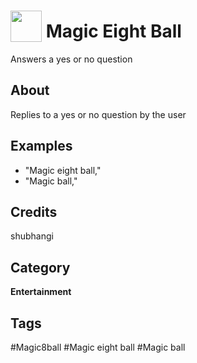 # <img src="https://raw.githack.com/FortAwesome/Font-Awesome/master/svgs/solid/gem.svg" card_color="#22A7F0" width="50" height="50" style="vertical-align:bottom"/> Magic Eight Ball
Answers a yes or no question

## About
Replies to a yes or no question by the user

## Examples
* "Magic eight ball,"
* "Magic ball,"

## Credits
shubhangi

## Category
**Entertainment**

## Tags
#Magic8ball
#Magic eight ball
#Magic ball

